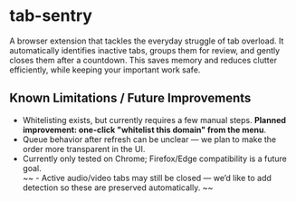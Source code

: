 # tab-sentry
A browser extension that tackles the everyday struggle of tab overload. It automatically identifies inactive tabs, groups them for review, and gently closes them after a countdown. This saves memory and reduces clutter efficiently, while keeping your important work safe.




## Known Limitations / Future Improvements

- Whitelisting exists, but currently requires a few manual steps. **Planned improvement: one-click "whitelist this domain" from the menu**.  
- Queue behavior after refresh can be unclear — we plan to make the order more transparent in the UI.  
- Currently only tested on Chrome; Firefox/Edge compatibility is a future goal.  
~~ - Active audio/video tabs may still be closed — we’d like to add detection so these are preserved automatically.  ~~
